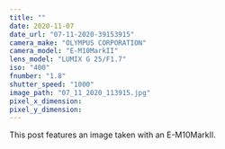 ```yaml
---
title: ""
date: 2020-11-07
date_url: "07-11-2020-39153915"
camera_make: "OLYMPUS CORPORATION"
camera_model: "E-M10MarkII"
lens_model: "LUMIX G 25/F1.7"
iso: "400"
fnumber: "1.8"
shutter_speed: "1000"
image_path: "07_11_2020_113915.jpg"
pixel_x_dimension: 
pixel_y_dimension: 
---
```


This post features an image taken with an E-M10MarkII.
